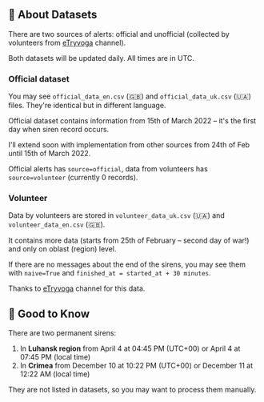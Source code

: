 ## 🚨 About Datasets

There are two sources of alerts: official
and unofficial (collected by volunteers from [eTryvoga](https://app.etryvoga.com) channel).

Both datasets will be updated daily. All times are in UTC.

### Official dataset

You may see `official_data_en.csv` (🇬🇧) and `official_data_uk.csv` (🇺🇦) files.
They're identical but in different language.

Official dataset contains information from 15th of March 2022 – it's the first day when siren record occurs.

I'll extend soon with implementation from other sources from 24th of Feb until 15th of March 2022.

Official alerts has `source=official`, data from volunteers has `source=volunteer` (currently 0 records).

### Volunteer

Data by volunteers are stored in `volunteer_data_uk.csv` (🇺🇦) and `volunteer_data_en.csv` (🇬🇧).

It contains more data (starts from 25th of February – second day of war!) and only on oblast (region) level.

If there are no messages about the end of the sirens,
you may see them with `naive=True` and `finished_at = started_at + 30 minutes`.

Thanks to [eTryvoga](https://app.etryvoga.com) channel for this data.

## 🤔 Good to Know

There are two permanent sirens:

1. In **Luhansk region** from April 4 at 04:45 PM (UTC+00) or April 4 at 07:45 PM (local time)
2. In **Crimea** from December 10 at 10:22 PM (UTC+00) or December 11 at 12:22 AM (local time)

They are not listed in datasets, so you may want to process them manually.
